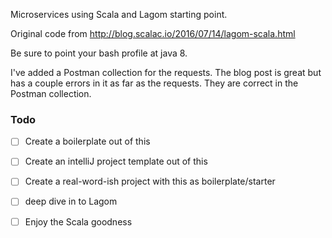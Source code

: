 Microservices using Scala and Lagom starting point. 

Original code from http://blog.scalac.io/2016/07/14/lagom-scala.html

Be sure to point your bash profile at java 8. 

I've added a Postman collection for the requests. The blog post is great but has a couple
errors in it as far as the requests. They are correct in the Postman collection. 

### Todo

- [ ] Create a boilerplate out of this
- [ ] Create an intelliJ project template out of this
- [ ] Create a real-word-ish project with this as boilerplate/starter
- [ ] deep dive in to Lagom
- [ ] Enjoy the Scala goodness

